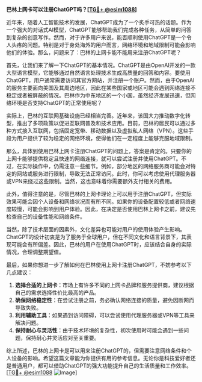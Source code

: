 **巴林上网卡可以注册ChatGPT吗？[[TG💪+ @esim1088](https://t.me/s/esim1088)]**

近年来，随着人工智能技术的发展，ChatGPT成为了一个炙手可热的话题。作为一个强大的对话式AI模型，ChatGPT能够帮助我们完成各种任务，从简单的问答到复杂的创意写作。然而，对于许多用户来说，能否顺利使用ChatGPT是一个令人头疼的问题。特别是对于身处海外的用户而言，网络环境和地域限制可能会影响他们的体验。那么，问题来了：巴林的上网卡能不能用来注册ChatGPT呢？

首先，让我们来了解一下ChatGPT的基本情况。ChatGPT是由OpenAI开发的一款大型语言模型，它能够通过自然语言处理技术生成高质量的回答和内容。要使用ChatGPT，用户通常需要访问其官方网站，并注册一个账户。然而，由于OpenAI的服务主要面向美国及其周边地区，因此在某些国家或地区可能会遇到网络连接不稳定或者被屏蔽的情况。巴林作为中东地区的一个小国，虽然经济发展迅速，但网络环境是否支持ChatGPT的正常使用呢？

实际上，巴林的互联网基础设施已经相当完善。近年来，该国大力推动数字化转型，推出了多项政策以促进互联网普及和技术应用。目前，巴林的居民可以通过多种方式接入互联网，包括固定宽带、移动数据以及虚拟私人网络（VPN）。这些手段为用户提供了较为稳定的网络环境，使得他们在一定程度上能够克服地域限制。

那么，具体到使用巴林上网卡注册ChatGPT的问题上，答案是肯定的。只要你的上网卡能够提供稳定且快速的网络连接，就可以尝试注册并使用ChatGPT。不过，在实际操作中，仍需注意一些细节。例如，部分地区的网络服务商可能会对特定的网站或服务进行限制，导致无法正常访问。此时，你可以考虑使用代理服务器或VPN来绕过这些限制。当然，这也意味着你需要额外支付相关的费用。

此外，值得注意的是，尽管巴林的上网卡理论上可以用于注册ChatGPT，但实际效果可能会因个人设备和网络状况而有所不同。如果你的设备配置较低或者网络速度较慢，可能会影响到用户体验。因此，在决定是否使用巴林上网卡之前，建议先检查自己的设备性能和网络条件。

当然，除了技术层面的因素外，文化差异也可能对用户的使用体验产生影响。ChatGPT的设计初衷是为了服务于全球用户，但在不同文化和语言背景下，其表现可能会有所偏差。因此，巴林的用户在使用ChatGPT时，应该结合自身的实际情况，合理调整期望值。

最后，如果你想进一步了解如何在巴林使用上网卡注册ChatGPT，不妨参考以下几点建议：

1. **选择合适的上网卡**：市场上有许多不同的上网卡品牌和服务提供商，建议根据自己的需求选择性价比最高的产品。
2. **确保网络稳定性**：在尝试注册之前，务必确认网络连接的质量，避免因断网而导致失败。
3. **利用辅助工具**：如果遇到访问障碍，可以尝试使用代理服务器或VPN等工具来解决问题。
4. **保持耐心与灵活性**：由于技术环境的复杂性，初次使用时可能会遇到一些问题，保持耐心并灵活应对至关重要。

综上所述，巴林的上网卡是可以用来注册ChatGPT的，但需要注意网络条件和个人设备的影响。希望这篇文章能为你提供有用的参考信息。无论你是科技爱好者还是普通用户，都可以借助ChatGPT的强大功能提升自己的生活质量和工作效率。[[TG💪+ @esim1088](https://t.me/s/esim1088) ![Image](https://i.postimg.cc/4NQfJmqS/Snipaste-2025-05-13-00-14-12.png)]